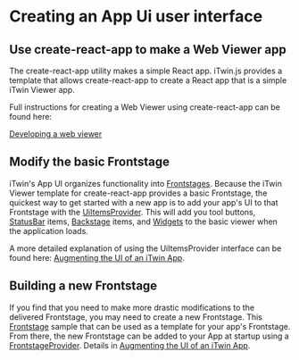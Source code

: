 # Creating an App Ui user interface

## Use create-react-app to make a Web Viewer app

The create-react-app utility makes a simple React app. iTwin.js provides a template that allows create-react-app to create a React app that is a simple iTwin Viewer app.

Full instructions for creating a Web Viewer using create-react-app can be found here:

[Developing a web viewer]($docs/learning/tutorials/develop-web-viewer.md)

## Modify the basic Frontstage

iTwin's App UI organizes functionality into [Frontstages](./framework/Frontstages.md). Because the iTwin Viewer template for create-react-app provides a basic Frontstage, the quickest way to get started with a new app is to add your app's UI to that Frontstage with the [UiItemsProvider](./abstract/UiItemsProvider.md). This will add you tool buttons, [StatusBar](./framework/StatusBar.md) items, [Backstage](./framework/Backstage.md) items, and [Widgets](./framework/Widgets.md) to the basic viewer when the application loads.

A more detailed explanation of using the UiItemsProvider interface can be found here: [Augmenting the UI of an iTwin App](./AugmentingUi.md).

## Building a new Frontstage

If you find that you need to make more drastic modifications to the delivered Frontstage, you may need to create a new Frontstage. This [Frontstage](./FrontstageUi2.md) sample that can be used as a template for your app's Frontstage. From there, the new Frontstage can be added to your App at startup using a [FrontstageProvider]($ui-framework). Details in [Augmenting the UI of an iTwin App](./AugmentingUi.md).
